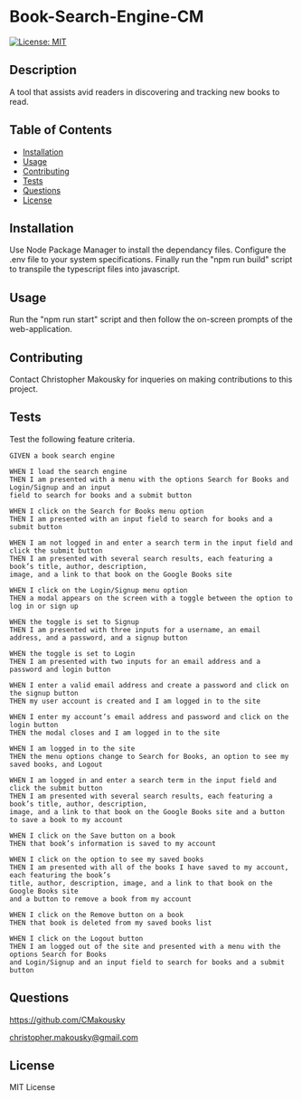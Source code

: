 # Book-Search-Engine-CM
[![License: MIT](https://img.shields.io/badge/License-MIT-yellow.svg)](https://opensource.org/licenses/MIT)

## Description

A tool that assists avid readers in discovering and tracking new books to read.

## Table of Contents

- [Installation](#installation)
- [Usage](#usage)
- [Contributing](#contributing)
- [Tests](#tests)
- [Questions](#questions)
- [License](#license)

## Installation

Use Node Package Manager to install the dependancy files. Configure the .env file to your system specifications. Finally run the "npm run build" script to transpile the typescript files into javascript.

## Usage

Run the "npm run start" script and then follow the on-screen prompts of the web-application.

## Contributing

Contact Christopher Makousky for inqueries on making contributions to this project.

## Tests

Test the following feature criteria.

    GIVEN a book search engine

    WHEN I load the search engine
    THEN I am presented with a menu with the options Search for Books and Login/Signup and an input 
    field to search for books and a submit button

    WHEN I click on the Search for Books menu option
    THEN I am presented with an input field to search for books and a submit button

    WHEN I am not logged in and enter a search term in the input field and click the submit button
    THEN I am presented with several search results, each featuring a book’s title, author, description, 
    image, and a link to that book on the Google Books site

    WHEN I click on the Login/Signup menu option
    THEN a modal appears on the screen with a toggle between the option to log in or sign up

    WHEN the toggle is set to Signup
    THEN I am presented with three inputs for a username, an email address, and a password, and a signup button

    WHEN the toggle is set to Login
    THEN I am presented with two inputs for an email address and a password and login button

    WHEN I enter a valid email address and create a password and click on the signup button
    THEN my user account is created and I am logged in to the site

    WHEN I enter my account’s email address and password and click on the login button
    THEN the modal closes and I am logged in to the site

    WHEN I am logged in to the site
    THEN the menu options change to Search for Books, an option to see my saved books, and Logout

    WHEN I am logged in and enter a search term in the input field and click the submit button
    THEN I am presented with several search results, each featuring a book’s title, author, description, 
    image, and a link to that book on the Google Books site and a button to save a book to my account

    WHEN I click on the Save button on a book
    THEN that book’s information is saved to my account

    WHEN I click on the option to see my saved books
    THEN I am presented with all of the books I have saved to my account, each featuring the book’s 
    title, author, description, image, and a link to that book on the Google Books site 
    and a button to remove a book from my account

    WHEN I click on the Remove button on a book
    THEN that book is deleted from my saved books list

    WHEN I click on the Logout button
    THEN I am logged out of the site and presented with a menu with the options Search for Books 
    and Login/Signup and an input field to search for books and a submit button  


## Questions

https://github.com/CMakousky

christopher.makousky@gmail.com

## License

MIT License